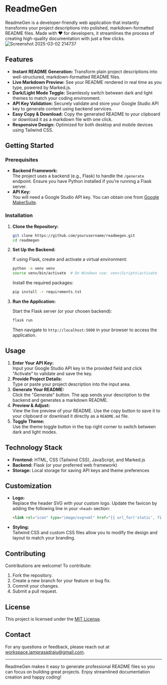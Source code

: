 # ReadmeGen

ReadmeGen is a developer-friendly web application that instantly transforms your project descriptions into polished, markdown-formatted README files. Made with ❤️ for developers, it streamlines the process of creating high-quality documentation with just a few clicks.
![Screenshot 2025-03-02 214737](https://github.com/user-attachments/assets/a0261db6-d87d-4171-8ba8-ac42a1121b5a)

## Features

- **Instant README Generation:** Transform plain project descriptions into well-structured, markdown-formatted README files.
- **Live Markdown Preview:** See your README rendered in real time as you type, powered by Marked.js.
- **Dark/Light Mode Toggle:** Seamlessly switch between dark and light themes to match your coding environment.
- **API Key Validation:** Securely validate and store your Google Studio API key to generate content using backend services.
- **Easy Copy & Download:** Copy the generated README to your clipboard or download it as a markdown file with one click.
- **Responsive Design:** Optimized for both desktop and mobile devices using Tailwind CSS.

## Getting Started

### Prerequisites

- **Backend Framework:**  
  The project uses a backend (e.g., Flask) to handle the `/generate` endpoint. Ensure you have Python installed if you’re running a Flask server.
- **API Key:**  
  You will need a Google Studio API key. You can obtain one from [Google MakerSuite](https://makersuite.google.com/app/apikey).

### Installation

1. **Clone the Repository:**

   ```bash
   git clone https://github.com/yourusername/readmegen.git
   cd readmegen
   ```

2. **Set Up the Backend:**

   If using Flask, create and activate a virtual environment:

   ```bash
   python -m venv venv
   source venv/bin/activate  # On Windows use: venv\Scripts\activate
   ```

   Install the required packages:

   ```bash
   pip install -r requirements.txt
   ```

3. **Run the Application:**

   Start the Flask server (or your chosen backend):

   ```bash
   flask run
   ```

   Then navigate to `http://localhost:5000` in your browser to access the application.

## Usage

1. **Enter Your API Key:**  
   Input your Google Studio API key in the provided field and click "Activate" to validate and save the key.
2. **Provide Project Details:**  
   Type or paste your project description into the input area.
3. **Generate Your README:**  
   Click the "Generate" button. The app sends your description to the backend and generates a markdown README.
4. **Preview & Adjust:**  
   View the live preview of your README. Use the copy button to save it to your clipboard or download it directly as a `README.md` file.
5. **Toggle Theme:**  
   Use the theme toggle button in the top right corner to switch between dark and light modes.

## Technology Stack

- **Frontend:** HTML, CSS (Tailwind CSS), JavaScript, and Marked.js
- **Backend:** Flask (or your preferred web framework)
- **Storage:** Local storage for saving API keys and theme preferences

## Customization

- **Logo:**  
  Replace the header SVG with your custom logo. Update the favicon by adding the following line in your `<head>` section:

  ```html
  <link rel="icon" type="image/svg+xml" href="{{ url_for('static', filename='logo.svg') }}">
  ```

- **Styling:**  
  Tailwind CSS and custom CSS files allow you to modify the design and layout to match your branding.

## Contributing

Contributions are welcome! To contribute:

1. Fork the repository.
2. Create a new branch for your feature or bug fix.
3. Commit your changes.
4. Submit a pull request.

## License

This project is licensed under the [MIT License](LICENSE).

## Contact

For any questions or feedback, please reach out at [workspace.iamprasadraju@gmail.com](mailto:workspace.iamprasadraju@gmail.com).

---

ReadmeGen makes it easy to generate professional README files so you can focus on building great projects. Enjoy streamlined documentation creation and happy coding!

